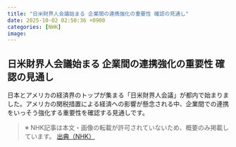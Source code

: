 ```yaml
---
title: "日米財界人会議始まる 企業間の連携強化の重要性 確認の見通し"
date: 2025-10-02 02:50:36 +0900
categories: [NHK]
image: 
---
```

## 日米財界人会議始まる 企業間の連携強化の重要性 確認の見通し

日本とアメリカの経済界のトップが集まる「日米財界人会議」が都内で始まりました。アメリカの関税措置による経済への影響が懸念される中、企業間での連携をいっそう強化する重要性を確認する見通しです。

> ※ NHK記事は本文・画像の転載が許可されていないため、概要のみ掲載しています。
[出典（NHK）](http://www3.nhk.or.jp/news/html/20251002/k10014938831000.html)
